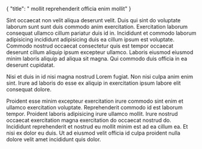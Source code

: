 {
  "title": " mollit reprehenderit officia enim mollit"
}

Sint occaecat non velit aliqua deserunt velit. Duis qui sint do voluptate laborum sunt sunt duis commodo anim exercitation. Exercitation laborum consequat ullamco cillum pariatur duis id in. Incididunt et commodo laborum adipisicing incididunt adipisicing duis ea cillum ipsum est voluptate. Commodo nostrud occaecat consectetur quis est tempor occaecat deserunt cillum aliquip ipsum excepteur ullamco. Laboris eiusmod eiusmod minim laboris aliquip ad aliqua sit magna. Qui commodo duis officia in ea deserunt cupidatat.

Nisi et duis in id nisi magna nostrud Lorem fugiat. Non nisi culpa anim enim sint. Irure ad laboris do esse ex aliquip in exercitation ipsum labore elit consequat dolore.

Proident esse minim excepteur exercitation irure commodo sint enim et ullamco exercitation voluptate. Reprehenderit commodo id est laborum tempor. Proident laboris adipisicing irure ullamco mollit. Irure nostrud occaecat exercitation magna exercitation do occaecat nostrud do. Incididunt reprehenderit et nostrud eu mollit minim est ad ea cillum ea. Et nisi ex dolor eu duis. Ut ad eiusmod velit officia id culpa proident nulla dolore velit amet incididunt quis dolor.